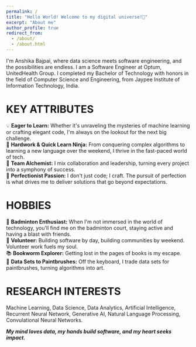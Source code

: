 ```yaml
---
permalink: /
title: "Hello World! Welcome to my digital universe!🚀"
excerpt: "About me"
author_profile: true
redirect_from: 
  - /about/
  - /about.html
---
```


I'm Anshika Bajpai, where data science meets software engineering, and the possibilities are endless. I am a Software Engineer at Optum, UnitedHealth Group. I completed my Bachelor of Technology with honors in the field of Computer Science and Engineering, from Jaypee Institute of Information Technology, India.


KEY ATTRIBUTES
======
💡 **Eager to Learn:** Whether it's unraveling the mysteries of machine learning or crafting elegant code, I'm always on the lookout for the next big challenge. <br>
💪 **Hardwork & Quick Learn Ninja:** From conquering complex algorithms to learning a new language over the weekend, I thrive in the fast-paced world of tech. <br>
🤝 **Team Alchemist:** I mix collaboration and leadership, turning every project into a symphony of success. <br>
🌟 **Perfectionist Passion:** I don't just code; I craft. The pursuit of perfection is what drives me to deliver solutions that go beyond expectations. <br>

HOBBIES
======
🏸 **Badminton Enthusiast:** When I'm not immersed in the world of technology, you'll find me on the badminton court, staying active and having a blast with friends. <br>
🤝 **Volunteer:** Building software by day, building communities by weekend. Volunteer work fuels my soul. <br>
📚 **Bookworm Explorer:** Getting lost in the pages of books is my escape.<br>
🎨 **Data Sets to Paintbrushes:** Off the keyboard, I trade data sets for paintbrushes, turning algorithms into art.<br>


RESEARCH INTERESTS
======
Machine Learning, Data Science, Data Analytics, Artificial Intelligence, Recurrent Neural Network, Generative AI, Natural Language Processing, Convulational Neural Networks.


***My mind loves data, my hands build software, and my heart seeks impact.***
